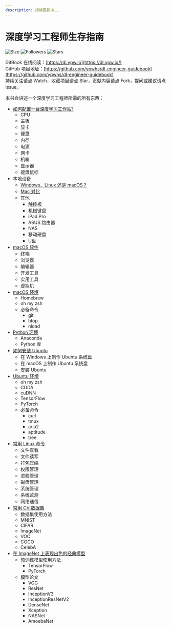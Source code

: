```yaml
---
description: 持续更新中……
---
```


# 深度学习工程师生存指南

![Size](https://img.shields.io/github/repo-size/ypwhs/dl-engineer-guidebook.svg) ![Followers](https://img.shields.io/github/followers/ypwhs.svg) ![Stars](https://img.shields.io/github/stars/ypwhs/dl-engineer-guidebook.svg)

GitBook 在线阅读：[https://dl.ypw.io](https://dl.ypw.io/)  
GitHub 项目地址：[https://github.com/ypwhs/dl-engineer-guidebook](https://github.com/ypwhs/dl-engineer-guidebook)  
持续关注请点 Watch，收藏项目请点 Star，贡献内容请点 Fork，提问或建议请点 Issue。

本书会讲述一个深度学习工程师所需的所有东西：

* [如何配置一台深度学习工作站?](how-to-build-deep-learning-workstation.md)
  * CPU
  * 主板
  * 显卡
  * 硬盘
  * 内存
  * 电源
  * 网卡
  * 机箱
  * 显示器
  * 键盘鼠标
* 本地设备
  * [Windows、Linux 还是 macOS？](windows-linux-or-macos.md)
  * [Mac 对比](mac-compare.md)
  * 其他
    * 触控板
    * 机械键盘
    * iPad Pro
    * ASUS 路由器
    * NAS
    * 移动硬盘
    * U盘
* [macOS 软件](macos-software.md)
  * 终端
  * 浏览器
  * 编辑器
  * 开发工具
  * 实用工具
  * 虚拟机
* [macOS 环境](macos-environment.md)
  * Homebrew
  * oh my zsh
  * 必备命令
    * git
    * htop
    * nload
* [Python 环境](python-environment.md)
  * Anaconda
  * Python 库
* [如何安装 Ubuntu](how-to-install-ubuntu.md)
  * 在 Windows 上制作 Ubuntu 系统盘
  * 在 macOS 上制作 Ubuntu 系统盘
  * 安装 Ubuntu
* [Ubuntu 环境](ubuntu-environment.md)
  * oh my zsh
  * CUDA
  * cuDNN
  * TensorFlow
  * PyTorch
  * 必备命令
    * curl
    * tmux
    * aria2
    * aptitude
    * tree
* [常用 Linux 命令](linux-command.md)
  * 文件查看
  * 文件读写
  * 打包压缩
  * 权限管理
  * 进程管理
  * 磁盘管理
  * 系统管理
  * 系统监测
  * 网络通信
* [常用 CV 数据集](chang-yong-cv-shu-ju-ji.md)
  * 数据集使用方法
  * MNIST
  * CIFAR
  * ImageNet
  * VOC
  * COCO
  * CelebA
* [在 ImageNet 上表现出色的经典模型](best-models-on-imagenet.md)
  * 预训练模型使用方法
    * TensorFlow
    * PyTorch
  * 模型论文
    * VGG
    * ResNet
    * InceptionV3
    * InceptionResNetV2
    * DenseNet
    * Xception
    * NASNet
    * AmoebaNet

